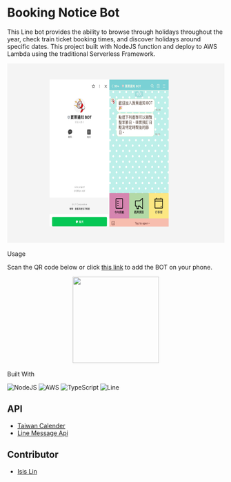 <!--
title: 'AWS NodeJS Example'
description: 'This template demonstrates how to deploy a NodeJS function running on AWS Lambda using the traditional Serverless Framework.'
layout: Doc
framework: v3
platform: AWS
language: nodeJS
priority: 1
authorLink: 'https://github.com/serverless'
authorName: 'Serverless, inc.'
authorAvatar: 'https://avatars1.githubusercontent.com/u/13742415?s=200&v=4'
-->

# Booking Notice Bot

This Line bot provides the ability to browse through holidays throughout the year, check train ticket booking times, and discover holidays around specific dates.
This project built with NodeJS function and deploy to AWS Lambda using the traditional Serverless Framework.

<p align="center">
  <img width="640" height="416" src="./image/screenshot.png">
</p

## Usage
Scan the QR code below or click [this link](https://lin.ee/JBsVrSv) to add the BOT on your phone.
<p align="center">
  <img width="200" height="200" src="https://qr-official.line.me/gs/M_399zwmbf_GW.png?oat_content=qr">
</p


## Built With
![NodeJS](https://img.shields.io/badge/node.js-6DA55F?style=for-the-badge&logo=node.js&logoColor=white)
![AWS](https://img.shields.io/badge/AWS-%23FF9900.svg?style=for-the-badge&logo=amazon-aws&logoColor=white)
![TypeScript](https://img.shields.io/badge/typescript-%23007ACC.svg?style=for-the-badge&logo=typescript&logoColor=white)
![Line](https://img.shields.io/badge/Line-00C300?style=for-the-badge&logo=line&logoColor=white)

## API
- [Taiwan Calender](https://github.com/ruyut/TaiwanCalendar)
- [Line Message Api](https://developers.line.biz/en/reference/messaging-api/)

## Contributor
- [Isis Lin](https://github.com/qweb321)